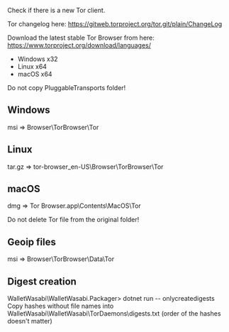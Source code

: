 Check if there is a new Tor client. 

Tor changelog here: https://gitweb.torproject.org/tor.git/plain/ChangeLog

Download the latest stable Tor Browser from here: https://www.torproject.org/download/languages/

- Windows x32
- Linux x64
- macOS x64

Do not copy PluggableTransports folder!

## Windows
msi => Browser\TorBrowser\Tor

## Linux
tar.gz => tor-browser_en-US\Browser\TorBrowser\Tor

## macOS
dmg => Tor Browser.app\Contents\MacOS\Tor

Do not delete Tor file from the original folder!

## Geoip files

msi => Browser\TorBrowser\Data\Tor

## Digest creation 

WalletWasabi\WalletWasabi.Packager> dotnet run -- onlycreatedigests
Copy hashes without file names into WalletWasabi\WalletWasabi\TorDaemons\digests.txt (order of the hashes doesn't matter)
